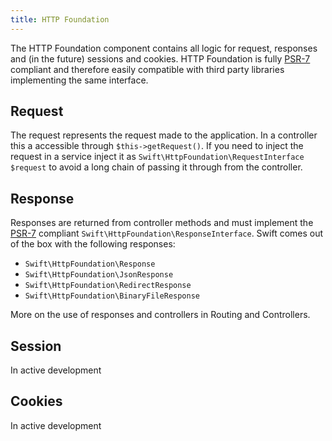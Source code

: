 ```yaml
---
title: HTTP Foundation
---
```


The HTTP Foundation component contains all logic for request, responses and (in the future) sessions and cookies. HTTP Foundation is fully [PSR-7](https://www.php-fig.org/psr/psr-7/) compliant and therefore easily compatible with third party libraries implementing the same interface.

## Request
The request represents the request made to the application. In a controller this a accessible through `$this->getRequest()`. If you need to inject the request in a service inject it as `Swift\HttpFoundation\RequestInterface $request` to avoid a long chain of passing it through from the controller.

## Response
Responses are returned from controller methods and must implement the [PSR-7](https://www.php-fig.org/psr/psr-7/) compliant `Swift\HttpFoundation\ResponseInterface`. Swift comes out of the box with the following responses:
- ``Swift\HttpFoundation\Response``
- ``Swift\HttpFoundation\JsonResponse``
- ``Swift\HttpFoundation\RedirectResponse``
- ``Swift\HttpFoundation\BinaryFileResponse``

More on the use of responses and controllers in Routing and Controllers.

## Session
In active development

## Cookies
In active development